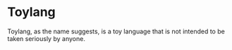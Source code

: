# Toylang

Toylang, as the name suggests, is a toy language that is not intended to be taken seriously by anyone.
